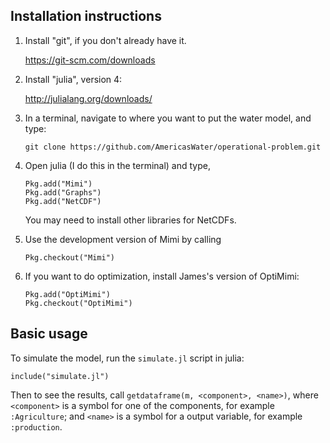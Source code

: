 ## Installation instructions

1. Install "git", if you don't already have it.

   https://git-scm.com/downloads

2. Install "julia", version 4:

   http://julialang.org/downloads/

3. In a terminal, navigate to where you want to put the water model, and type:

   `git clone https://github.com/AmericasWater/operational-problem.git`

4. Open julia (I do this in the terminal) and type,

   ```
   Pkg.add("Mimi")
   Pkg.add("Graphs")
   Pkg.add("NetCDF")
   ```

    You may need to install other libraries for NetCDFs.

5. Use the development version of Mimi by calling

   `Pkg.checkout("Mimi")`

6. If you want to do optimization, install James's version of OptiMimi:

   ```
   Pkg.add("OptiMimi")
   Pkg.checkout("OptiMimi")
   ```

## Basic usage

To simulate the model, run the `simulate.jl` script in julia:

```
include("simulate.jl")
```

Then to see the results, call `getdataframe(m, <component>, <name>)`, where `<component>` is a symbol for one of the components, for example `:Agriculture`; and `<name>` is a symbol for a output variable, for example `:production`.